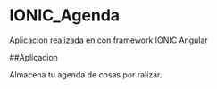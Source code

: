 # IONIC_Agenda

Aplicacion realizada en con framework IONIC Angular

##Aplicacion

Almacena tu agenda de cosas por ralizar.
